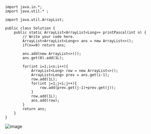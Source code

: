 ```
import java.io.*;
import java.util.* ;

import java.util.ArrayList;

public class Solution {
	public static ArrayList<ArrayList<Long>> printPascal(int n) {
        // Write your code here.
		ArrayList<ArrayList<Long>> ans = new ArrayList<>();
		if(n==0) return ans;

		ans.add(new ArrayList<>());
		ans.get(0).add(1L);

		for(int i=1;i<n;i++){
			ArrayList<Long> row = new ArrayList<>();
			ArrayList<Long> prev = ans.get(i-1);
			row.add(1L);
			for(int j=1;j<i;j++){
				row.add(prev.get(j-1)+prev.get(j));
			}
			row.add(1L);
			ans.add(row);
		}
		return ans;
	}
}
```
![image](https://github.com/Kaustav96/Strivers-SDE-Sheet-Challenge/assets/17098465/0960b0ed-cb85-42db-9edd-3ef96a89f51d)
